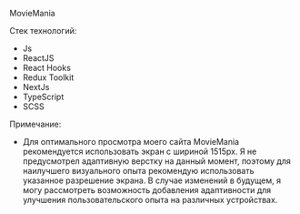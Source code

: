 MovieMania
 
Стек технологий:
- Js
- ReactJS
- React Hooks
- Redux Toolkit
- NextJs
- TypeScript
- SCSS
  
Примечание:
- Для оптимального просмотра моего сайта MovieMania рекомендуется использовать экран с шириной 1515px. Я не предусмотрел адаптивную верстку на данный момент, поэтому для наилучшего визуального опыта рекомендую использовать указанное разрешение экрана. В случае изменений в будущем, я могу рассмотреть возможность добавления адаптивности для улучшения пользовательского опыта на различных устройствах.
